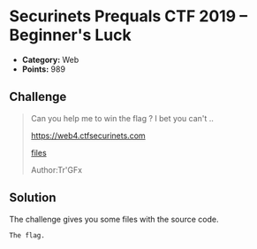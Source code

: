 # Securinets Prequals CTF 2019 – Beginner's Luck

* **Category:** Web
* **Points:** 989

## Challenge

> Can you help me to win the flag ? I bet you can't ..
>
> https://web4.ctfsecurinets.com
>
> [files](files)
>
> Author:Tr'GFx

## Solution

The challenge gives you some files with the source code.

```
The flag.
```